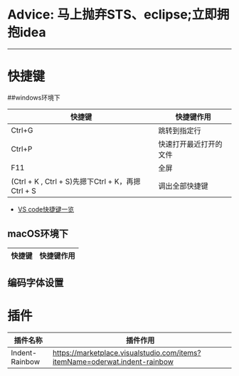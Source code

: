# Advice: 马上抛弃STS、eclipse;立即拥抱idea 

----

# 快捷键

##windows环境下

| 快捷键 | 快捷键作用|
|--------| ------ |
|Ctrl+G|跳转到指定行|
|Ctrl+P| 快速打开最近打开的文件|
|F11|全屏|
|(Ctrl + K , Ctrl + S)先摁下Ctrl + K，再摁 Ctrl + S|调出全部快捷键|


- [VS code快捷键一览](https://code.visualstudio.com/shortcuts/keyboard-shortcuts-windows.pdf)



## macOS环境下
| 快捷键 | 快捷键作用|
|--------| ------ |

## 编码字体设置




# 插件

| 插件名称 | 插件作用|
|--------| ------ |
|Indent-Rainbow|https://marketplace.visualstudio.com/items?itemName=oderwat.indent-rainbow|
